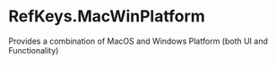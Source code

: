 # RefKeys.MacWinPlatform
Provides a combination of MacOS and Windows Platform (both UI and Functionality) 

